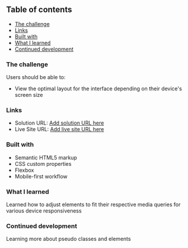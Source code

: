 
## Table of contents

  - [The challenge](#the-challenge)
  - [Links](#links)
  - [Built with](#built-with)
  - [What I learned](#what-i-learned)
  - [Continued development](#continued-development)


### The challenge

Users should be able to:

- View the optimal layout for the interface depending on their device's screen size


### Links

- Solution URL: [Add solution URL here](https://github.com/Ibhassan01/front-end_mentor/tree/master/fylo-dark-theme-landing-page-master)
- Live Site URL: [Add live site URL here](https://64d12391fedc1303bfef7339--radiant-brioche-f14222.netlify.app/)

### Built with

- Semantic HTML5 markup
- CSS custom properties
- Flexbox
- Mobile-first workflow

### What I learned

Learned how to adjust elements to fit their respective media queries for various device responsiveness

### Continued development

Learning more about pseudo classes and elements



